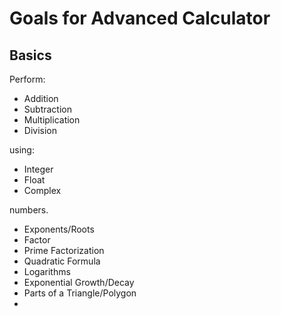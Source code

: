 # Goals for Advanced Calculator

## Basics

Perform:

- Addition
- Subtraction
- Multiplication
- Division

using:

- Integer
- Float
- Complex

numbers.

- Exponents/Roots
- Factor
- Prime Factorization
- Quadratic Formula
- Logarithms
- Exponential Growth/Decay
- Parts of a Triangle/Polygon
- 